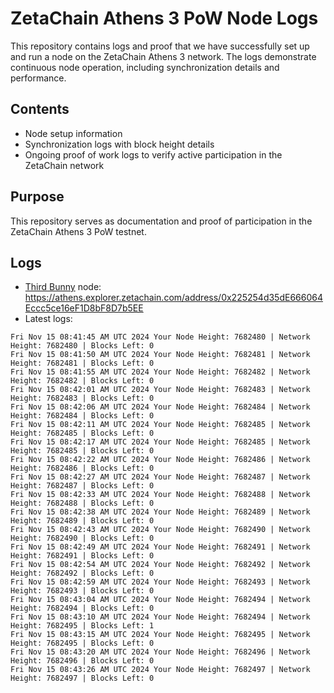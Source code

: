 # ZetaChain Athens 3 PoW Node Logs
This repository contains logs and proof that we have successfully set up and run a node on the ZetaChain Athens 3 network. The logs demonstrate continuous node operation, including synchronization details and performance.

## Contents
- Node setup information
- Synchronization logs with block height details
- Ongoing proof of work logs to verify active participation in the ZetaChain network

## Purpose
This repository serves as documentation and proof of participation in the ZetaChain Athens 3 PoW testnet.

## Logs

- [Third Bunny](https://thirdbunny.xyz/) node: https://athens.explorer.zetachain.com/address/0x225254d35dE666064Eccc5ce16eF1D8bF8D7b5EE
- Latest logs:
```
Fri Nov 15 08:41:45 AM UTC 2024 Your Node Height: 7682480 | Network Height: 7682480 | Blocks Left: 0
Fri Nov 15 08:41:50 AM UTC 2024 Your Node Height: 7682481 | Network Height: 7682481 | Blocks Left: 0
Fri Nov 15 08:41:55 AM UTC 2024 Your Node Height: 7682482 | Network Height: 7682482 | Blocks Left: 0
Fri Nov 15 08:42:01 AM UTC 2024 Your Node Height: 7682483 | Network Height: 7682483 | Blocks Left: 0
Fri Nov 15 08:42:06 AM UTC 2024 Your Node Height: 7682484 | Network Height: 7682484 | Blocks Left: 0
Fri Nov 15 08:42:11 AM UTC 2024 Your Node Height: 7682485 | Network Height: 7682485 | Blocks Left: 0
Fri Nov 15 08:42:17 AM UTC 2024 Your Node Height: 7682485 | Network Height: 7682485 | Blocks Left: 0
Fri Nov 15 08:42:22 AM UTC 2024 Your Node Height: 7682486 | Network Height: 7682486 | Blocks Left: 0
Fri Nov 15 08:42:27 AM UTC 2024 Your Node Height: 7682487 | Network Height: 7682487 | Blocks Left: 0
Fri Nov 15 08:42:33 AM UTC 2024 Your Node Height: 7682488 | Network Height: 7682488 | Blocks Left: 0
Fri Nov 15 08:42:38 AM UTC 2024 Your Node Height: 7682489 | Network Height: 7682489 | Blocks Left: 0
Fri Nov 15 08:42:43 AM UTC 2024 Your Node Height: 7682490 | Network Height: 7682490 | Blocks Left: 0
Fri Nov 15 08:42:49 AM UTC 2024 Your Node Height: 7682491 | Network Height: 7682491 | Blocks Left: 0
Fri Nov 15 08:42:54 AM UTC 2024 Your Node Height: 7682492 | Network Height: 7682492 | Blocks Left: 0
Fri Nov 15 08:42:59 AM UTC 2024 Your Node Height: 7682493 | Network Height: 7682493 | Blocks Left: 0
Fri Nov 15 08:43:04 AM UTC 2024 Your Node Height: 7682494 | Network Height: 7682494 | Blocks Left: 0
Fri Nov 15 08:43:10 AM UTC 2024 Your Node Height: 7682494 | Network Height: 7682495 | Blocks Left: 1
Fri Nov 15 08:43:15 AM UTC 2024 Your Node Height: 7682495 | Network Height: 7682495 | Blocks Left: 0
Fri Nov 15 08:43:20 AM UTC 2024 Your Node Height: 7682496 | Network Height: 7682496 | Blocks Left: 0
Fri Nov 15 08:43:26 AM UTC 2024 Your Node Height: 7682497 | Network Height: 7682497 | Blocks Left: 0
```
